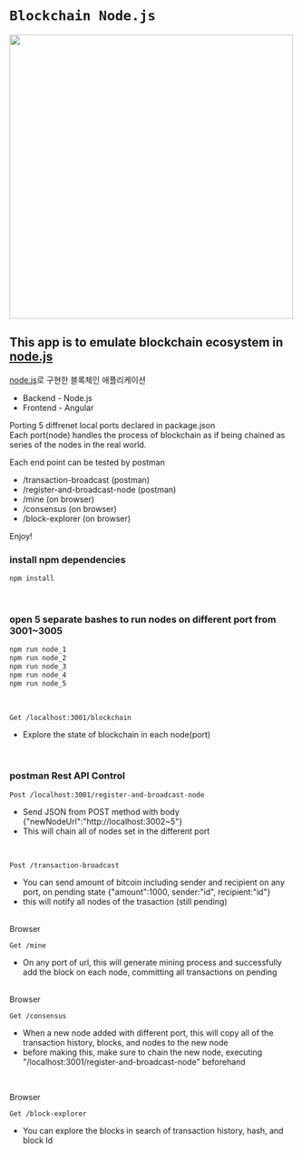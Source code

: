 # `Blockchain Node.js`

<image src="images/collab.png" width=500>

## This app is to emulate blockchain ecosystem in [node.js](http://nodejs.org)

[node.js](http://nodejs.org)로 구현한 블록체인 애플리케이션
<br/>

* Backend - Node.js
* Frontend - Angular
  
Porting 5 diffrenet local ports declared in package.json<br/>
Each port(node) handles the process of blockchain as if being chained as series of the nodes in the real world.

Each end point can be tested by postman 

* /transaction-broadcast (postman)
* /register-and-broadcast-node (postman)
* /mine (on browser)
* /consensus (on browser)
* /block-explorer (on browser)

Enjoy!


### install npm dependencies 
```bash
npm install
```
<br/>

### open 5 separate bashes to run nodes on different port from 3001~3005 
```bash
npm run node_1
npm run node_2
npm run node_3
npm run node_4
npm run node_5
```

<br/>

```bash
Get /localhost:3001/blockchain
```
* Explore the state of blockchain in each node(port)

<br/>

### postman Rest API Control  
```
Post /localhost:3001/register-and-broadcast-node 
```
* Send JSON from POST method with body {"newNodeUrl":"http://localhost:3002~5"}
* This will chain all of nodes set in the different port

<br/>

```
Post /transaction-broadcast
```
* You can send amount of bitcoin including sender and recipient on any port, on pending state {"amount":1000, sender:"id", recipient:"id"}
* this will notify all nodes of the trasaction (still pending)
  
<br/>
Browser

```
Get /mine
```
* On any port of url, this will generate mining process and successfully add the block on each node, committing all transactions on pending
  
<br/>
Browser

```
Get /consensus
```
* When a new node added with different port, this will copy all of the transaction history, blocks, and nodes to the new node
* before making this, make sure to chain the new node, executing "/localhost:3001/register-and-broadcast-node" beforehand  

<br/>

Browser
```
Get /block-explorer
```

* You can explore the blocks in search of transaction history, hash, and block Id